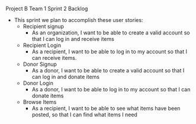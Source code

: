 Project B Team 1
Sprint 2 Backlog
- This sprint we plan to accomplish these user stories: 
  - Recipient signup
     - As an organization, I want to be able to create a valid account so that I can log in and receive items
  - Recipient Login
    - As a recipient, I want to be able to log in to my account so that I can receive items.
  - Donor Signup
    - As a donor, I want to be able to create a valid account so that I can log in and donate items
  - Donor Login
    - As a donor, I want to be able to log in to my account so that I can donate items
  - Browse Items
    - As a recipient, I want to be able to see what items have been posted, so that I can find what items I need
  
